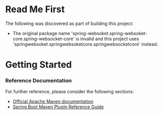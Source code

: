 # Read Me First
The following was discovered as part of building this project:

* The original package name 'spring-websoket.spring-websoket-core.spring-websocket-core' is invalid and this project uses 'springwebsoket.springwebsoketcore.springwebsocketcore' instead.

# Getting Started

### Reference Documentation
For further reference, please consider the following sections:

* [Official Apache Maven documentation](https://maven.apache.org/guides/index.html)
* [Spring Boot Maven Plugin Reference Guide](https://docs.spring.io/spring-boot/docs/2.2.6.RELEASE/maven-plugin/)

